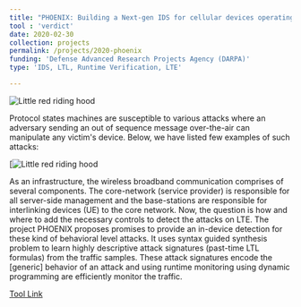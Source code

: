 ```yaml
---
title: "PHOENIX: Building a Next-gen IDS for cellular devices operating on 4G/LTE"
tool : 'verdict'
date: 2020-02-30 
collection: projects
permalink: /projects/2020-phoenix
funding: 'Defense Advanced Research Projects Agency (DARPA)'
type: 'IDS, LTL, Runtime Verification, LTE'

---
```

![Little red riding hood](http://farif.github.io/files/projects/warning_system.png)

Protocol states machines are susceptible to various attacks where an adversary sending an out of sequence message over-the-air can manipulate any victim's device. 
Below, we have listed few examples of such attacks:

[![Little red riding hood](http://farif.github.io/files/projects/attacks.png)

As an infrastructure, the wireless broadband communication comprises of several components.  The core-network (service provider) is responsible for all server-side management and 
the base-stations are responsible for interlinking devices (UE) to the core network.
Now, the question is how and where to add the necessary controls to detect the attacks on LTE.
The project PHOENIX proposes promises to provide an in-device detection for these kind of behavioral level attacks.
It uses syntax guided synthesis problem to learn highly descriptive attack signatures
(past-time LTL formulas) from the traffic samples. These attack signatures encode the [generic] behavior of an attack and using runtime monitoring using dynamic programming are
efficiently monitor the traffic.   

[Tool Link](https://farif.github.io/tools/2019-phoneix-syslite)